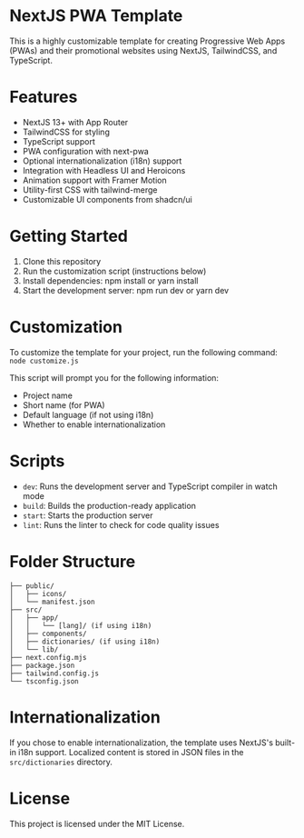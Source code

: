 # NextJS PWA Template
This is a highly customizable template for creating Progressive Web Apps (PWAs) and their promotional websites using NextJS, TailwindCSS, and TypeScript.

# Features

* NextJS 13+ with App Router
* TailwindCSS for styling
* TypeScript support
* PWA configuration with next-pwa
* Optional internationalization (i18n) support
* Integration with Headless UI and Heroicons
* Animation support with Framer Motion
* Utility-first CSS with tailwind-merge
* Customizable UI components from shadcn/ui

# Getting Started

1. Clone this repository
2. Run the customization script (instructions below)
3. Install dependencies: npm install or yarn install
4. Start the development server: npm run dev or yarn dev

# Customization
To customize the template for your project, run the following command:
`node customize.js`

This script will prompt you for the following information:

* Project name
* Short name (for PWA)
* Default language (if not using i18n)
* Whether to enable internationalization

# Scripts

* `dev`: Runs the development server and TypeScript compiler in watch mode
* `build`: Builds the production-ready application
* `start`: Starts the production server
* `lint`: Runs the linter to check for code quality issues

# Folder Structure
```
├── public/
│   ├── icons/
│   └── manifest.json
├── src/
│   ├── app/
│   │   └── [lang]/ (if using i18n)
│   ├── components/
│   ├── dictionaries/ (if using i18n)
│   └── lib/
├── next.config.mjs
├── package.json
├── tailwind.config.js
└── tsconfig.json
```

# Internationalization

If you chose to enable internationalization, the template uses NextJS's built-in i18n support. Localized content is stored in JSON files in the `src/dictionaries` directory.

# License
This project is licensed under the MIT License.
